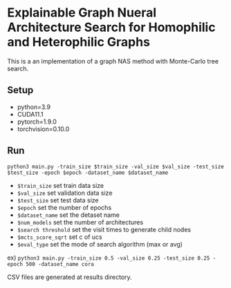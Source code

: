 # Explainable Graph Nueral Architecture Search for Homophilic and Heterophilic Graphs
This is a an implementation of a graph NAS method with Monte-Carlo tree search.

## Setup
- python=3.9
- CUDA11.1
- pytorch=1.9.0
- torchvision=0.10.0

## Run
`python3 main.py -train_size $train_size -val_size $val_size -test_size $test_size -epoch $epoch -dataset_name $dataset_name`
- `$train_size` set train data size
- `$val_size` set validation data size
- `$test_size` set test data size
- `$epoch` set the number of epochs
- `$dataset_name` set the detaset name
- `$num_models` set the number of architectures
- `$search threshold` set the visit times to generate child nodes
- `$mcts_score_sqrt` set c of ucs
- `$eval_type` set the mode of search algorithm (max or avg)

ex) `python3 main.py -train_size 0.5 -val_size 0.25 -test_size 0.25 -epoch 500 -dataset_name cora`

CSV files are generated at results directory.

